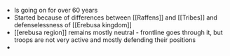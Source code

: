 - Is going on for over 60 years
- Started because of differences between [[Raffens]] and [[Tribes]] and defenselessness of [[Erebusa kingdom]]
- [[erebusa region]] remains mostly neutral - frontline goes through it, but troops are not very active and mostly defending their positions
-